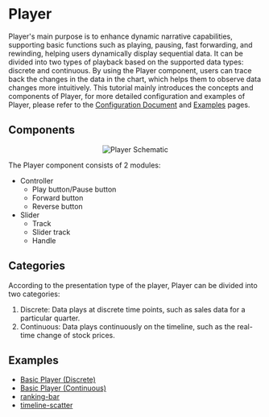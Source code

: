 # Player
Player's main purpose is to enhance dynamic narrative capabilities, supporting basic functions such as playing, pausing, fast forwarding, and rewinding, helping users dynamically display sequential data. It can be divided into two types of playback based on the supported data types: discrete and continuous. By using the Player component, users can trace back the changes in the data in the chart, which helps them to observe data changes more intuitively. This tutorial mainly introduces the concepts and components of Player, for more detailed configuration and examples of Player, please refer to the [Configuration Document](../../../option) and [Examples](../../../example) pages.

## Components

<div style="text-align: center;">
  <img src="https://tosv.byted.org/obj/bit-cloud/eb08aeafba39ab34c8a08c618.png" alt="Player Schematic">
</div>

The Player component consists of 2 modules:

*   Controller
    *   Play button/Pause button
    *   Forward button
    *   Reverse button
*   Slider
    *   Track
    *   Slider track
    *   Handle

## Categories

According to the presentation type of the player, Player can be divided into two categories:

1. Discrete: Data plays at discrete time points, such as sales data for a particular quarter.
2. Continuous: Data plays continuously on the timeline, such as the real-time change of stock prices.

## Examples

* [Basic Player (Discrete)](../../../demo/player/basic-player)
* [Basic Player (Continuous)](../../../demo/player/continuous-player)
* [ranking-bar](../../../demo/player/ranking-bar)
* [timeline-scatter](../../../demo/player/timeline-scatter)